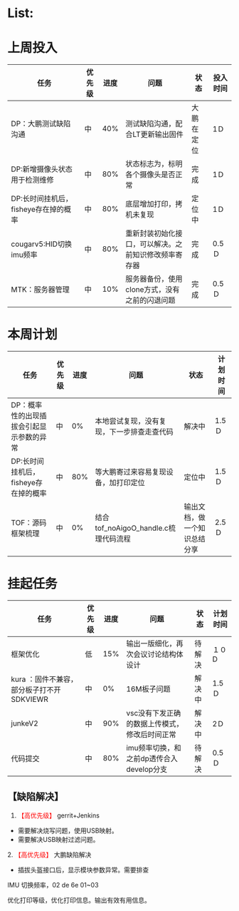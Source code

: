 # List:

# 上周投入
| 任务| 优先级 | 进度 | 问题| 状态|投入时间 |
|-----|-------| ---- | ---|----|--------|
|DP：大鹏测试缺陷沟通| 中 |40%|测试缺陷沟通，配合LT更新输出固件|大鹏在定位|1Ｄ|。
|DP:新增摄像头状态用于检测维修| 中 |80%|状态标志为，标明各个摄像头是否正常|完成|1Ｄ|
|DP:长时间挂机后，fisheye存在掉的概率| 中 |80%|底层增加打印，拷机未复现|定位中|1Ｄ|
|cougarv5:HID切换imu频率| 中 |80%|重新封装初始化接口，可以解决。之前知识修改频率寄存器|完成|0.5Ｄ|
|MTK：服务器管理| 中 |10%|服务器备份，使用clone方式，没有之前的闪退问题|完成|0.5Ｄ|

# 本周计划
| 任务| 优先级 | 进度 | 问题| 状态|计划时间 |
|-----|-------| ---- | ---|----|--------|
|DP：概率性的出现插拔会引起显示参数的异常| 中 |0%|本地尝试复现，没有复现，下一步排查走查代码|解决中|1.5Ｄ|
|DP:长时间挂机后，fisheye存在掉的概率| 中 |80%|等大鹏寄过来容易复现设备，加打印定位|定位中|1.5Ｄ|
|TOF：源码框架梳理| 中 |0%|结合tof_noAigoO_handle.c梳理代码流程|输出文档，做一个知识总结分享|2.5Ｄ|


# 挂起任务
| 任务| 优先级 | 进度 | 问题| 状态|计划时间 |
|-----|-------| ---- | ---|----|--------|
|框架优化 | 低 | 15%  | 输出一版细化，再次会议讨论结构体设计 | 待解决 | １０D|
|kura ：固件不兼容，部分板子打不开SDKVIEWR| 中 |0%|16M板子问题|解决中|1.5Ｄ| 这个还没有看。
|junkeV2| 中 |90%|vsc没有下发正确的数据上传模式，修改后时间正常|解决中|2Ｄ| 这个还没有看。
|代码提交| 中 |80%|imu频率切换，和之前dp透传合入develop分支|待解决|0.5Ｄ|


## 【缺陷解决】
1. <font color='red'> 【高优先级】  </font>gerrit+Jenkins
- 需要解决烧写问题，使用USB映射。
- 需要解决USB映射过滤问题。

2.<font color='red'> 【高优先级】  </font> 大鹏缺陷解决
- 插拔头盔接口后，显示模块参数异常。需要排查


IMU 切换频率，02 de 6e 01~03 

优化打印等级，优化打印信息。输出有效有用信息。

